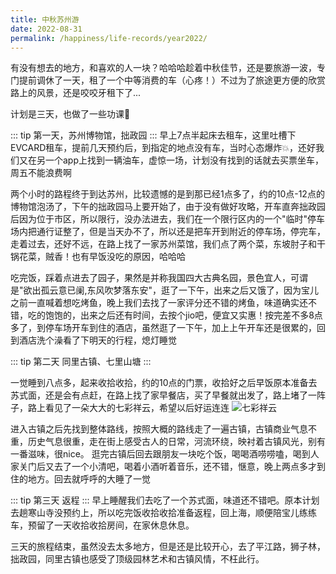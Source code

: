 ```yaml
---
title: 中秋苏州游
date: 2022-08-31
permalink: /happiness/life-records/year2022/
---
```


有没有想去的地方，和喜欢的人一块？哈哈哈趁着中秋佳节，还是要旅游一波，专门提前调休了一天，租了一个中等消费的车（心疼！）不过为了旅途更方便的欣赏路上的风景，还是咬咬牙租下了...

计划是三天，也做了一些功课:tada:

::: tip
第一天，苏州博物馆，拙政园
:::
早上7点半起床去租车，这里吐槽下EVCARD租车，提前几天预约后，到指定的地点没有车，当时心态爆炸💥，还好我们又在另一个app上找到一辆油车，虚惊一场，计划没有找到的话就去买票坐车，周五不能浪费啊

两个小时的路程终于到达苏州，比较遗憾的是到那已经1点多了，约的10点-12点的博物馆泡汤了，下午的拙政园马上要开始了，由于没有做好攻略，开车直奔拙政园后因为位于市区，所以限行，没办法进去，我们在一个限行区内的一个"临时"停车场内把通行证整了，但是当天办不了，所以还是把车开到附近的停车场，停完车，走着过去，还好不远，在路上找了一家苏州菜馆，我们点了两个菜，东坡肘子和干锅花菜，贼香！也有早饭没吃的原因，哈哈哈

吃完饭，踩着点进去了园子，果然是并称我国四大古典名园，景色宜人，可谓是"欲出孤云意已阑,东风吹梦落东安"，逛了一下午，出来之后又饿了，因为宝儿之前一直喊着想吃烤鱼，晚上我们去找了一家评分还不错的烤鱼，味道确实还不错，吃的饱饱的，出来之后还有时间，去按个jio吧，便宜又实惠！按完差不多8点多了，到停车场开车到住的酒店，虽然逛了一下午，加上上午开车还是很累的，回到酒店洗个澡看了下明天的行程，熄灯睡觉

::: tip
第二天 同里古镇、七里山塘
:::

一觉睡到八点多，起来收拾收拾，约的10点的门票，收拾好之后早饭原本准备去苏式面，还是会有点赶，在路上找了家早餐店，买了早餐就出发了，路上堵了一阵子，路上看见了一朵大大的七彩祥云，希望以后好运连连
![七彩祥云](https://vuepres-images.oss-cn-shanghai.aliyuncs.com/life/clouds.jpg)

进入古镇之后先找到整体路线，按照大概的路线走了一遍古镇，古镇商业气息不重，历史气息很重，走在街上感受古人的日常，河流环绕，映衬着古镇风光，别有一番滋味，很nice。
逛完古镇后回去跟朋友一块吃个饭，喝喝酒唠唠嗑，喝到人家关门后又去了一个小清吧，喝着小酒听着音乐，还不错，惬意，晚上两点多才到住的地方。回去就呼呼的大睡了一觉

::: tip
第三天 返程
:::
早上睡醒我们去吃了一个苏式面，味道还不错吧。原本计划去趟寒山寺没预约上，所以吃完饭收拾收拾准备返程，回上海，顺便陪宝儿练练车，预留了一天收拾收拾房间，在家休息休息。

三天的旅程结束，虽然没去太多地方，但是还是比较开心，去了平江路，狮子林，拙政园，同里古镇也感受了顶级园林艺术和古镇风情，不枉此行。


